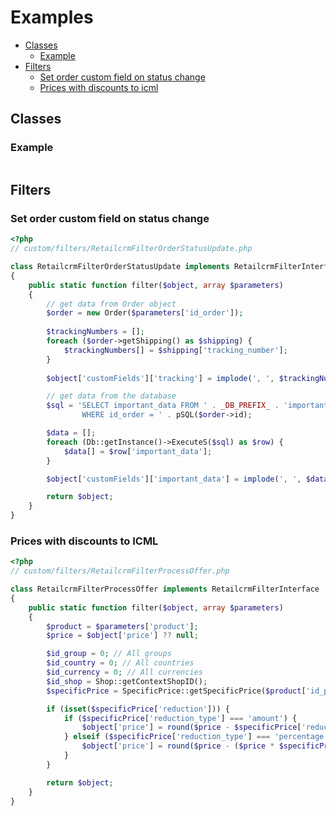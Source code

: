 # Examples

- [Classes](#classes)
    - [Example](#example)
- [Filters](#filters)
    - [Set order custom field on status change](#set-order-custom-field-on-status-change)
    - [Prices with discounts to icml](#prices-with-discounts-to-icml)

## Classes

### Example

```php
```

## Filters

### Set order custom field on status change

```php
<?php
// custom/filters/RetailcrmFilterOrderStatusUpdate.php

class RetailcrmFilterOrderStatusUpdate implements RetailcrmFilterInterface
{
    public static function filter($object, array $parameters)
    {
        // get data from Order object
        $order = new Order($parameters['id_order']);
        
        $trackingNumbers = [];
        foreach ($order->getShipping() as $shipping) {
            $trackingNumbers[] = $shipping['tracking_number'];
        }
        
        $object['customFields']['tracking'] = implode(', ', $trackingNumbers);

        // get data from the database
        $sql = 'SELECT important_data FROM ' . _DB_PREFIX_ . 'important_table 
                WHERE id_order = ' . pSQL($order->id);

        $data = [];
        foreach (Db::getInstance()->ExecuteS($sql) as $row) {
            $data[] = $row['important_data'];
        }

        $object['customFields']['important_data'] = implode(', ', $data);

        return $object;
    }
}
```

### Prices with discounts to ICML

```php
<?php
// custom/filters/RetailcrmFilterProcessOffer.php

class RetailcrmFilterProcessOffer implements RetailcrmFilterInterface
{
    public static function filter($object, array $parameters)
    {
        $product = $parameters['product'];
        $price = $object['price'] ?? null;

        $id_group = 0; // All groups
        $id_country = 0; // All countries
        $id_currency = 0; // All currencies
        $id_shop = Shop::getContextShopID();
        $specificPrice = SpecificPrice::getSpecificPrice($product['id_product'], $id_shop, $id_currency, $id_country, $id_group, null);

        if (isset($specificPrice['reduction'])) {
            if ($specificPrice['reduction_type'] === 'amount') {
                $object['price'] = round($price - $specificPrice['reduction'], 0);
            } elseif ($specificPrice['reduction_type'] === 'percentage') {
                $object['price'] = round($price - ($price * $specificPrice['reduction']), 0);
            }
        }

        return $object;
    }
}
```